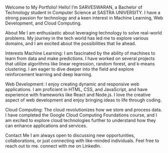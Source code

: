 Welcome to My Portfolio!
Hello! I’m SARVESWARAN, a Bachelor of Technology student in Computer Science at SASTRA UNIVERSITY. I have a strong passion for technology and a keen interest in Machine Learning, Web Development, and Cloud Computing.

About Me
I am enthusiastic about leveraging technology to solve real-world problems. My journey in the tech world has led me to explore various domains, and I am excited about the possibilities that lie ahead.

Interests
Machine Learning:
I am fascinated by the ability of machines to learn from data and make predictions. I have worked on several projects that utilize algorithms like linear regression, random forest, and k-means clustering. I am eager to dive deeper into the field and explore reinforcement learning and deep learning.

Web Development:
I enjoy creating dynamic and responsive web applications. I am proficient in HTML, CSS, and JavaScript, and have experience with frameworks like React and Node.js. I love the creative aspect of web development and enjoy bringing ideas to life through coding.

Cloud Computing:
The cloud revolutionizes how we store and process data. I have completed the Google Cloud Computing Foundations course, and I am excited to explore cloud technologies further to understand how they can enhance applications and services.

Contact Me
I am always open to discussing new opportunities, collaborations, or just connecting with like-minded individuals. Feel free to reach out to me. connect with me on LinkedIn.

<!--
**sarve2005/sarve2005** is a ✨ _special_ ✨ repository because its `README.md` (this file) appears on your GitHub profile.

Here are some ideas to get you started:

- 🔭 I’m currently working on ...
- 🌱 I’m currently learning ...
- 👯 I’m looking to collaborate on ...
- 🤔 I’m looking for help with ...
- 💬 Ask me about ...
- 📫 How to reach me: ...
- 😄 Pronouns: ...
- ⚡ Fun fact: ...
-->

